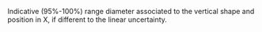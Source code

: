 Indicative (95%-100%) range diameter associated to the vertical shape and position in X, if different to the linear uncertainty.
